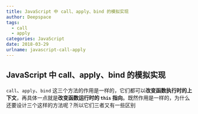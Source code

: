 ```yaml
---
title: JavaScript 中 call、apply、bind 的模拟实现
author: Deepspace
tags:
  - call
  - apply
categories: JavaScript
date: 2018-03-29
urlname: javascript-call-apply
---
```




## JavaScript 中 call、apply、bind 的模拟实现

`call`、`apply`、`bind` 这三个方法的作用是一样的，它们都可以**改变函数执行时的上下文**，再具体一点就是**改变函数运行时的 `this` 指向**。既然作用是一样的，为什么还要设计三个这样的方法呢？所以它们三者又有一些区别

